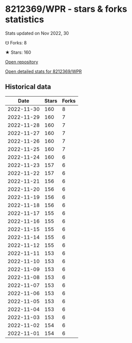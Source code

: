 # 8212369/WPR - stars & forks statistics

Stats updated on Nov 2022, 30

☋ Forks: 8

★ Stars: 160

[Open repository](https://github.com/8212369/WPR)

[Open detailed stats for 8212369/WPR](https://reviewgithub.com/rep/8212369/WPR)

## Historical data
| Date | Stars | Forks |
|------|-------|-------|
| 2022-11-30 | 160 | 8 | 
| 2022-11-29 | 160 | 7 | 
| 2022-11-28 | 160 | 7 | 
| 2022-11-27 | 160 | 7 | 
| 2022-11-26 | 160 | 7 | 
| 2022-11-25 | 160 | 7 | 
| 2022-11-24 | 160 | 6 | 
| 2022-11-23 | 157 | 6 | 
| 2022-11-22 | 157 | 6 | 
| 2022-11-21 | 156 | 6 | 
| 2022-11-20 | 156 | 6 | 
| 2022-11-19 | 156 | 6 | 
| 2022-11-18 | 156 | 6 | 
| 2022-11-17 | 155 | 6 | 
| 2022-11-16 | 155 | 6 | 
| 2022-11-15 | 155 | 6 | 
| 2022-11-14 | 155 | 6 | 
| 2022-11-12 | 155 | 6 | 
| 2022-11-11 | 153 | 6 | 
| 2022-11-10 | 153 | 6 | 
| 2022-11-09 | 153 | 6 | 
| 2022-11-08 | 153 | 6 | 
| 2022-11-07 | 153 | 6 | 
| 2022-11-06 | 153 | 6 | 
| 2022-11-05 | 153 | 6 | 
| 2022-11-04 | 153 | 6 | 
| 2022-11-03 | 153 | 6 | 
| 2022-11-02 | 154 | 6 | 
| 2022-11-01 | 154 | 6 | 

